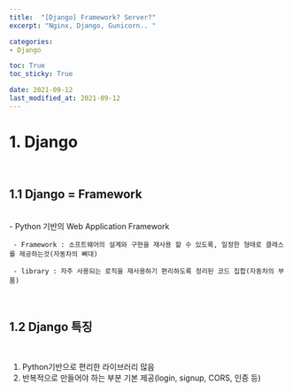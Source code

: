```yaml
---
title:  "[Django] Framework? Server?"
excerpt: "Nginx, Django, Gunicorn.. "

categories:
- Django

toc: True
toc_sticky: True

date: 2021-09-12
last_modified_at: 2021-09-12
---
```


# 1. Django
<br>

## 1.1 Django = Framework
<br>
  -  Python 기반의 Web Application Framework 
  

     - Framework : 소프트웨어의 설계와 구현을 재사용 할 수 있도록, 일정한 형태로 클래스를 제공하는것(자동차의 뼈대)

     - library : 자주 사용되는 로직을 재사용하기 편리하도록 정리된 코드 집합(자동차의 부품)

<br>

## 1.2 Django 특징
<br>

1. Python기반으로 편리한 라이브러리 많음
2. 반복적으로 만들어야 하는 부분 기본 제공(login, signup, CORS, 인증 등)